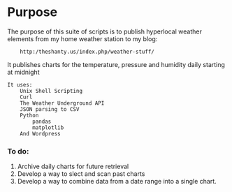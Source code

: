 # Purpose

The purpose of this suite of scripts is to publish hyperlocal weather elements from my home weather station to my blog:
```
	http:/theshanty.us/index.php/weather-stuff/
```

It publishes charts for the temperature, pressure and humidity daily starting at midnight

```
It uses: 
	Unix Shell Scripting
    Curl
	The Weather Underground API
	JSON parsing to CSV
	Python
		pandas
		matplotlib
	And Wordpress
```

### To do: 
1. Archive daily charts for future retrieval
2. Develop a way to slect and scan past charts
3. Develop a way to combine data from a date range into a single chart.

